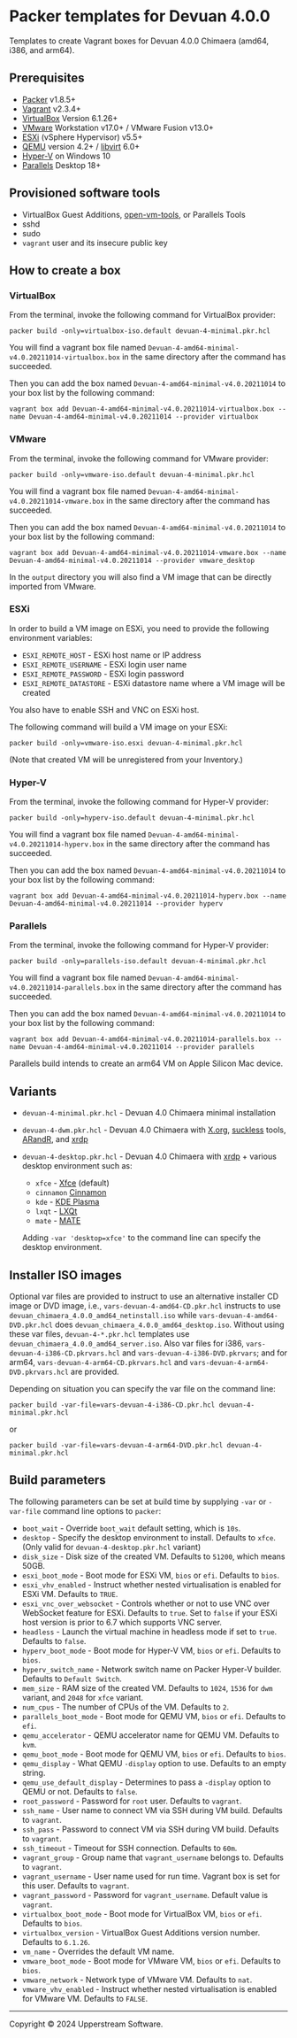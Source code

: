 # Packer templates for Devuan 4.0.0

Templates to create Vagrant boxes for Devuan 4.0.0 Chimaera (amd64,
i386, and arm64).

## Prerequisites

* [Packer][] v1.8.5+
* [Vagrant][] v2.3.4+
* [VirtualBox][] Version 6.1.26+
* [VMware][] Workstation v17.0+ / VMware Fusion v13.0+
* [ESXi][] (vSphere Hypervisor) v5.5+
* [QEMU][] version 4.2+ / [libvirt][] 6.0+
* [Hyper-V][] on Windows 10
* [Parallels][] Desktop 18+

[ESXi]: http://www.vmware.com/products/vsphere-hypervisor
    "Free VMware vSphere Hypervisor, Free Virtualization (ESXi)"
[Hyper-V]: https://docs.microsoft.com/en-us/virtualization/hyper-v-on-windows/about/
    "Introduction to Hyper-V on Windows 10 | Microsoft Docs"
[libvirt]: https://libvirt.org/ "libvirt: The virtualization API"
[Packer]: https://www.packer.io/ "Packer by HashiCorp"
[Parallels]: https://www.parallels.com/products/desktop/ "Run Windows on Mac - Parallels Desktop 18 Virtual Machine for Mac"
[QEMU]: https://www.qemu.org/ "QEMU"
[Vagrant]: https://www.vagrantup.com/ "Vagrant"
[VirtualBox]: https://www.virtualbox.org/ "Oracle VM VirtualBox"
[VMware]: http://www.vmware.com/
    "VMware Virtualization for Desktop &amp; Server, Application, Public &amp; Hybrid Clouds"

## Provisioned software tools

* VirtualBox Guest Additions, [open-vm-tools][], or Parallels Tools
* sshd
* sudo
* `vagrant` user and its insecure public key

[open-vm-tools]: https://github.com/vmware/open-vm-tools
    "Official repository of VMware open-vm-tools project"

## How to create a box

### VirtualBox

From the terminal, invoke the following command for VirtualBox provider:

    packer build -only=virtualbox-iso.default devuan-4-minimal.pkr.hcl

You will find a vagrant box file named `Devuan-4-amd64-minimal-v4.0.20211014-virtualbox.box`
in the same directory after the command has succeeded.

Then you can add the box named `Devuan-4-amd64-minimal-v4.0.20211014`
to your box list by the following command:

    vagrant box add Devuan-4-amd64-minimal-v4.0.20211014-virtualbox.box --name Devuan-4-amd64-minimal-v4.0.20211014 --provider virtualbox

### VMware

From the terminal, invoke the following command for VMware provider:

    packer build -only=vmware-iso.default devuan-4-minimal.pkr.hcl

You will find a vagrant box file named `Devuan-4-amd64-minimal-v4.0.20211014-vmware.box`
in the same directory after the command has succeeded.

Then you can add the box named `Devuan-4-amd64-minimal-v4.0.20211014`
to your box list by the following command:

    vagrant box add Devuan-4-amd64-minimal-v4.0.20211014-vmware.box --name Devuan-4-amd64-minimal-v4.0.20211014 --provider vmware_desktop

In the `output` directory you will also find a VM image that can be
directly imported from VMware.

### ESXi

In order to build a VM image on ESXi, you need to provide the following
environment variables:

* `ESXI_REMOTE_HOST` - ESXi host name or IP address
* `ESXI_REMOTE_USERNAME` - ESXi login user name
* `ESXI_REMOTE_PASSWORD` - ESXi login password
* `ESXI_REMOTE_DATASTORE` - ESXi datastore name where a VM image will
  be created

You also have to enable SSH and VNC on ESXi host.

The following command will build a VM image on your ESXi:

    packer build -only=vmware-iso.esxi devuan-4-minimal.pkr.hcl

(Note that created VM will be unregistered from your Inventory.)

### Hyper-V

From the terminal, invoke the following command for Hyper-V provider:

    packer build -only=hyperv-iso.default devuan-4-minimal.pkr.hcl

You will find a vagrant box file named
`Devuan-4-amd64-minimal-v4.0.20211014-hyperv.box` in the same
directory after the command has succeeded.

Then you can add the box named `Devuan-4-amd64-minimal-v4.0.20211014`
to your box list by the following command:

    vagrant box add Devuan-4-amd64-minimal-v4.0.20211014-hyperv.box --name Devuan-4-amd64-minimal-v4.0.20211014 --provider hyperv

### Parallels

From the terminal, invoke the following command for Hyper-V provider:

    packer build -only=parallels-iso.default devuan-4-minimal.pkr.hcl

You will find a vagrant box file named
`Devuan-4-amd64-minimal-v4.0.20211014-parallels.box` in the same
directory after the command has succeeded.

Then you can add the box named `Devuan-4-amd64-minimal-v4.0.20211014`
to your box list by the following command:

    vagrant box add Devuan-4-amd64-minimal-v4.0.20211014-parallels.box --name Devuan-4-amd64-minimal-v4.0.20211014 --provider parallels

Parallels build intends to create an arm64 VM on Apple Silicon Mac
device.

## Variants

* `devuan-4-minimal.pkr.hcl` - Devuan 4.0 Chimaera minimal
  installation
* `devuan-4-dwm.pkr.hcl` - Devuan 4.0 Chimaera with [X.org][],
  [suckless][] tools, [ARandR][], and [xrdp][]
* `devuan-4-desktop.pkr.hcl` - Devuan 4.0 Chimaera with [xrdp][] + various desktop environment such as:
  * `xfce` - [Xfce][] (default)
  * `cinnamon` [Cinnamon][]
  * `kde` - [KDE Plasma][]
  * `lxqt` - [LXQt][]
  * `mate` - [MATE][]

  Adding `-var 'desktop=xfce'` to the command line can specify the
  desktop environment.

[ARandR]: https://christian.amsuess.com/tools/arandr/
    "ARandR: Another XRandR GUI"
[Cinnamon]: https://projects.linuxmint.com/cinnamon/
    "Linux Mint Projects by linuxmint"
[KDE Plasma]: https://kde.org/plasma-desktop/ "KDE Plasma Desktop"
[LXQt]: https://lxqt-project.org/ "LXQt"
[MATE]: https://mate-desktop.org/ "MATE Desktop Environment"
[suckless]: http://suckless.org/ "suckless.org software that sucks less"
[X.org]: https://www.x.org/wiki/ "X.Org"
[Xfce]: http://www.xfce.org/ "Xfce Desktop Environment"
[xrdp]: http://www.xrdp.org/ "xrdp"

## Installer ISO images

Optional var files are provided to instruct to use an alternative
installer CD image or DVD image, i.e., `vars-devuan-4-amd64-CD.pkr.hcl`
instructs to use `devuan_chimaera_4.0.0_amd64_netinstall.iso` while
`vars-devuan-4-amd64-DVD.pkr.hcl` does `devuan_chimaera_4.0.0_amd64_desktop.iso`.
Without using these var files, `devuan-4-*.pkr.hcl` templates use
`devuan_chimaera_4.0.0_amd64_server.iso`.  Also var files for i386,
`vars-devuan-4-i386-CD.pkrvars.hcl` and `vars-devuan-4-i386-DVD.pkrvars`;
and for arm64, `vars-devuan-4-arm64-CD.pkrvars.hcl` and `vars-devuan-4-arm64-DVD.pkrvars.hcl`
are provided.

Depending on situation you can specify the var file on the command line:

    packer build -var-file=vars-devuan-4-i386-CD.pkr.hcl devuan-4-minimal.pkr.hcl

or

    packer build -var-file=vars-devuan-4-arm64-DVD.pkr.hcl devuan-4-minimal.pkr.hcl

## Build parameters

The following parameters can be set at build time by supplying `-var`
or `-var-file` command line options to `packer`:

* `boot_wait` - Override `boot_wait` default setting, which is `10s`.
* `desktop` - Specify the desktop environment to install.  Defaults to
  `xfce`.  (Only valid for `devuan-4-desktop.pkr.hcl` variant)
* `disk_size` - Disk size of the created VM.  Defaults to `51200`,
  which means 50GB.
* `esxi_boot_mode` - Boot mode for ESXi VM, `bios` or `efi`.  Defaults
  to `bios`.
* `esxi_vhv_enabled` - Instruct whether nested virtualisation is
  enabled for ESXi VM.  Defaults to `TRUE`.
* `esxi_vnc_over_websocket` - Controls whether or not to use VNC over
  WebSocket feature for ESXi.  Defaults to `true`.  Set to `false` if
  your ESXi host version is prior to 6.7 which supports VNC server.
* `headless` - Launch the virtual machine in headless mode if set to
  `true`.  Defaults to `false`.
* `hyperv_boot_mode` - Boot mode for Hyper-V VM, `bios` or `efi`.
  Defaults to `bios`.
* `hyperv_switch_name` - Network switch name on Packer Hyper-V builder.
  Defaults to `Default Switch`.
* `mem_size` - RAM size of the created VM.  Defaults to `1024`, `1536`
  for `dwm` variant, and `2048` for `xfce` variant.
* `num_cpus` - The number of CPUs of the VM.  Defaults to `2`.
* `parallels_boot_mode` - Boot mode for QEMU VM, `bios` or `efi`.
  Defaults to `efi`.
* `qemu_accelerator` - QEMU accelerator name for QEMU VM.  Defaults to
  `kvm`.
* `qemu_boot_mode` - Boot mode for QEMU VM, `bios` or `efi`.  Defaults
  to `bios`.
* `qemu_display` - What QEMU `-display` option to use.  Defaults to an
  empty string.
* `qemu_use_default_display` - Determines to pass a `-display` option
  to QEMU or not.  Defaults to `false`.
* `root_password` - Password for `root` user.  Defaults to
  `vagrant`.
* `ssh_name` - User name to connect VM via SSH during VM build.
  Defaults to `vagrant`.
* `ssh_pass` - Password to connect VM via SSH during VM build.  Defaults
  to `vagrant`.
* `ssh_timeout` - Timeout for SSH connection.  Defaults to `60m`.
* `vagrant_group` - Group name that `vagrant_username` belongs to.
  Defaults to `vagrant`.
* `vagrant_username` - User name used for run time.  Vagrant box is set
  for this user.  Defaults to `vagrant`.
* `vagrant_password` - Password for `vagrant_username`.  Default value
  is `vagrant`.
* `virtualbox_boot_mode` - Boot mode for VirtualBox VM, `bios` or
  `efi`.  Defaults to `bios`.
* `virtualbox_version` - VirtualBox Guest Additions version number.
  Defaults to `6.1.26`.
* `vm_name` - Overrides the default VM name.
* `vmware_boot_mode` - Boot mode for VMware VM, `bios` or `efi`.
  Defaults to `bios`.
* `vmware_network` - Network type of VMware VM.  Defaults to `nat`.
* `vmware_vhv_enabled` - Instruct whether nested virtualisation is
  enabled for VMware VM.  Defaults to `FALSE`.

- - -

Copyright &copy; 2024 Upperstream Software.
